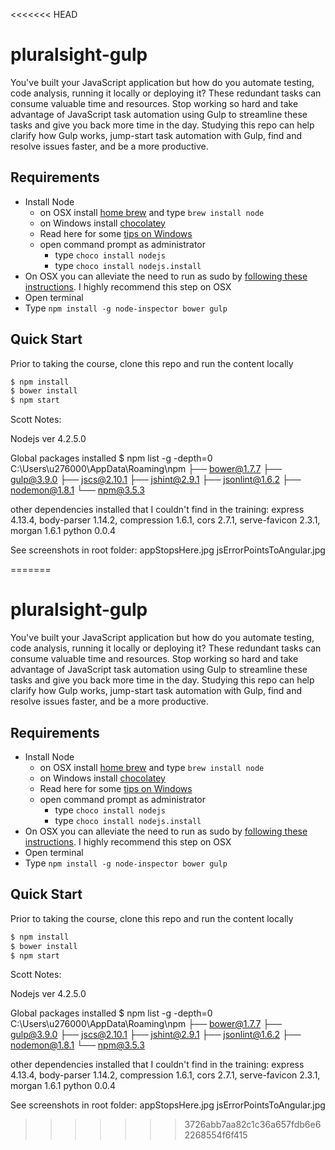 <<<<<<< HEAD
# pluralsight-gulp
You've built your JavaScript application but how do you automate testing, code analysis, running it locally or deploying it? These redundant tasks can consume valuable time and resources. Stop working so hard and take advantage of JavaScript task automation using Gulp to streamline these tasks and give you back more time in the day. Studying this repo can help clarify how Gulp works, jump-start task automation with Gulp, find and resolve issues faster, and be a more productive.

## Requirements

- Install Node
	- on OSX install [home brew](http://brew.sh/) and type `brew install node`
	- on Windows install [chocolatey](https://chocolatey.org/) 
    - Read here for some [tips on Windows](http://jpapa.me/winnode)
    - open command prompt as administrator
        - type `choco install nodejs`
        - type `choco install nodejs.install`
- On OSX you can alleviate the need to run as sudo by [following these instructions](http://jpapa.me/nomoresudo). I highly recommend this step on OSX
- Open terminal
- Type `npm install -g node-inspector bower gulp`

## Quick Start
Prior to taking the course, clone this repo and run the content locally
```bash
$ npm install
$ bower install
$ npm start
```
Scott Notes:

Nodejs ver 4.2.5.0

Global packages installed
$ npm list -g -depth=0
C:\Users\u276000\AppData\Roaming\npm
├── bower@1.7.7
├── gulp@3.9.0
├── jscs@2.10.1
├── jshint@2.9.1
├── jsonlint@1.6.2
├── nodemon@1.8.1
└── npm@3.5.3

other dependencies installed that I couldn't find in the training: 
express 4.13.4, body-parser 1.14.2, compression 1.6.1, cors 2.7.1, serve-favicon 2.3.1, morgan 1.6.1
python 0.0.4

See screenshots in root folder: 
appStopsHere.jpg
jsErrorPointsToAngular.jpg


=======
# pluralsight-gulp
You've built your JavaScript application but how do you automate testing, code analysis, running it locally or deploying it? These redundant tasks can consume valuable time and resources. Stop working so hard and take advantage of JavaScript task automation using Gulp to streamline these tasks and give you back more time in the day. Studying this repo can help clarify how Gulp works, jump-start task automation with Gulp, find and resolve issues faster, and be a more productive.

## Requirements

- Install Node
	- on OSX install [home brew](http://brew.sh/) and type `brew install node`
	- on Windows install [chocolatey](https://chocolatey.org/) 
    - Read here for some [tips on Windows](http://jpapa.me/winnode)
    - open command prompt as administrator
        - type `choco install nodejs`
        - type `choco install nodejs.install`
- On OSX you can alleviate the need to run as sudo by [following these instructions](http://jpapa.me/nomoresudo). I highly recommend this step on OSX
- Open terminal
- Type `npm install -g node-inspector bower gulp`

## Quick Start
Prior to taking the course, clone this repo and run the content locally
```bash
$ npm install
$ bower install
$ npm start
```
Scott Notes:

Nodejs ver 4.2.5.0

Global packages installed
$ npm list -g -depth=0
C:\Users\u276000\AppData\Roaming\npm
├── bower@1.7.7
├── gulp@3.9.0
├── jscs@2.10.1
├── jshint@2.9.1
├── jsonlint@1.6.2
├── nodemon@1.8.1
└── npm@3.5.3

other dependencies installed that I couldn't find in the training: 
express 4.13.4, body-parser 1.14.2, compression 1.6.1, cors 2.7.1, serve-favicon 2.3.1, morgan 1.6.1
python 0.0.4

See screenshots in root folder: 
appStopsHere.jpg
jsErrorPointsToAngular.jpg


>>>>>>> 3726abb7aa82c1c36a657fdb6e62268554f6f415
